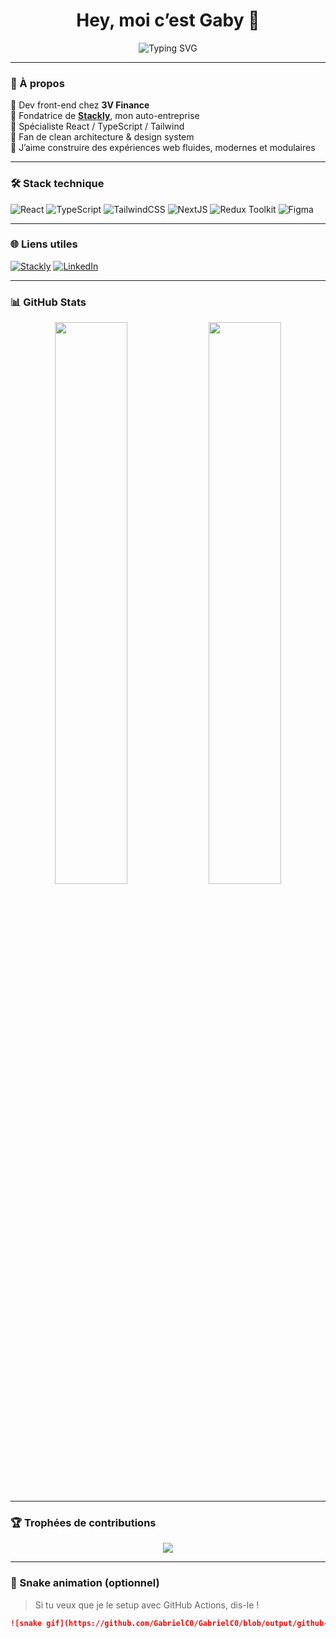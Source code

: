 <h1 align="center">Hey, moi c’est Gaby 👋</h1>

<p align="center">
  <img src="https://readme-typing-svg.demolab.com?font=Fira+Code&size=24&pause=1000&center=true&vCenter=true&width=435&lines=Dev+Front-End+chez+3V+Finance;Fondatrice+de+Stackly;React+%2B+TypeScript+Lover;UI+modulaire+%F0%9F%94%A5" alt="Typing SVG" />
</p>

---

### 🧠 À propos

💼 Dev front-end chez **3V Finance**  
🚀 Fondatrice de [**Stackly**](https://stacklyweb.com), mon auto-entreprise  
🎯 Spécialiste React / TypeScript / Tailwind  
🧠 Fan de clean architecture & design system  
💫 J’aime construire des expériences web fluides, modernes et modulaires

---

### 🛠️ Stack technique

![React](https://img.shields.io/badge/React-20232A?style=for-the-badge&logo=react&logoColor=61DAFB)
![TypeScript](https://img.shields.io/badge/TypeScript-2F74C0?style=for-the-badge&logo=typescript&logoColor=white)
![TailwindCSS](https://img.shields.io/badge/TailwindCSS-0EA5E9?style=for-the-badge&logo=tailwind-css&logoColor=white)
![NextJS](https://img.shields.io/badge/Next.js-000000?style=for-the-badge&logo=next.js&logoColor=white)
![Redux Toolkit](https://img.shields.io/badge/Redux_Toolkit-593D88?style=for-the-badge&logo=redux&logoColor=white)
![Figma](https://img.shields.io/badge/Figma-black?style=for-the-badge&logo=figma&logoColor=white)

---

### 🌐 Liens utiles

[![Stackly](https://img.shields.io/badge/🌐-stacklyweb.com-000000?style=for-the-badge)](https://stacklyweb.com)
[![LinkedIn](https://img.shields.io/badge/-LinkedIn-0A66C2?style=for-the-badge&logo=linkedin&logoColor=white)](https://linkedin.com/in/gabrielc0)

---

### 📊 GitHub Stats

<div align="center">
  <img src="https://github-readme-stats.vercel.app/api?username=GabrielC0&show_icons=true&theme=tokyonight&hide_border=true&border_radius=12" width="48%" />
  <img src="https://github-readme-stats.vercel.app/api/top-langs/?username=GabrielC0&layout=compact&theme=tokyonight&hide_border=true&border_radius=12" width="48%" />
</div>

---

### 🏆 Trophées de contributions

<p align="center">
  <img src="https://github-profile-trophy.vercel.app/?username=GabrielC0&theme=darkhub&no-frame=true&row=1&column=7" />
</p>

---

### 🐍 Snake animation (optionnel)

> Si tu veux que je le setup avec GitHub Actions, dis-le !

```md
![snake gif](https://github.com/GabrielC0/GabrielC0/blob/output/github-contribution-grid-snake.svg)
